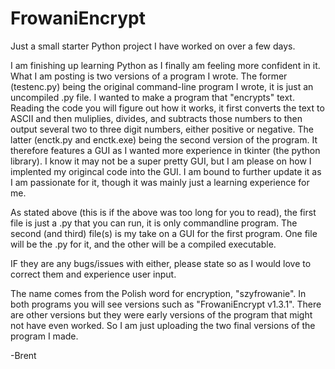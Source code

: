 # FrowaniEncrypt
Just a small starter Python project I have worked on over a few days.

I am finishing up learning Python as I finally am feeling more confident in it. What I am posting is two versions of a program I wrote. The former (testenc.py) being the original command-line program I wrote, it is just an uncompiled .py file. I wanted to make a program that "encrypts" text. Reading the code you will figure out how it works, it first converts the text to ASCII and then muliplies, divides, and subtracts those numbers to then output several two to three digit numbers, either positive or negative. The latter (enctk.py and enctk.exe) being the second version of the program. It therefore features a GUI as I wanted more experience in tkinter (the python library). I know it may not be a super pretty GUI, but I am please on how I implented my origincal code into the GUI. I am bound to further update it as I am passionate for it, though it was mainly just a learning experience for me.

As stated above (this is if the above was too long for you to read), the first file is just a .py that you can run, it is only commandline program. The second (and third) file(s) is my take on a GUI for the first program. One file will be the .py for it, and the other will be a compiled executable. 

IF they are any bugs/issues with either, please state so as I would love to correct them and experience user input.

The name comes from the Polish word for encryption, "szyfrowanie". In both programs you will see versions such as "FrowaniEncrypt v1.3.1". There are other versions but they were early versions of the program that might not have even worked. So I am just uploading the two final versions of the program I made.

-Brent
